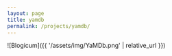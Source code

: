 ```yaml
---
layout: page
title: yamdb
permalink: /projects/yamdb/
---
```


![Blogicum]({{ '/assets/img/YaMDb.png' | relative_url }})
